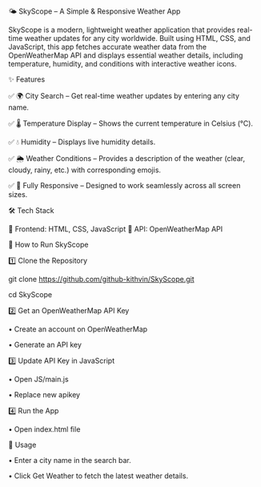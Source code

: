 🌤 SkyScope – A Simple & Responsive Weather App

SkyScope is a modern, lightweight weather application that provides real-time weather updates for any city worldwide. Built using HTML, CSS, and JavaScript, this app fetches accurate weather data from the OpenWeatherMap API and displays essential weather details, including temperature, humidity, and conditions with interactive weather icons.

✨ Features 

✅ 🌍 City Search – Get real-time weather updates by entering any city name.

✅ 🌡 Temperature Display – Shows the current temperature in Celsius (°C).

✅ 💧 Humidity – Displays live humidity details.

✅ 🌦 Weather Conditions – Provides a description of the weather (clear, cloudy, rainy, etc.) with corresponding emojis.

✅ 📱 Fully Responsive – Designed to work seamlessly across all screen sizes.

🛠️ Tech Stack

🔹 Frontend: HTML, CSS, JavaScript
🔹 API: OpenWeatherMap API

🚀 How to Run SkyScope

1️⃣ Clone the Repository

git clone https://github.com/github-kithvin/SkyScope.git

cd SkyScope  

2️⃣ Get an OpenWeatherMap API Key

•	Create an account on OpenWeatherMap

•	Generate an API key

3️⃣ Update API Key in JavaScript

•	Open JS/main.js

•	Replace new apikey 

4️⃣ Run the App

•	Open index.html file

🎯 Usage

•	Enter a city name in the search bar.

•	Click Get Weather to fetch the latest weather details.


